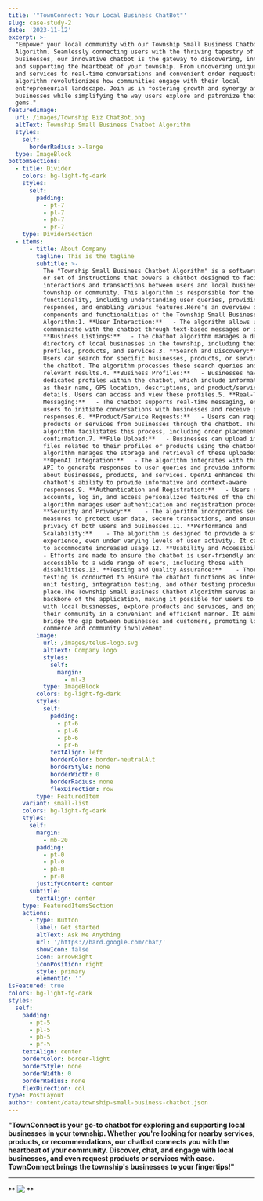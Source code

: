 ```yaml
---
title: '"TownConnect: Your Local Business ChatBot"'
slug: case-study-2
date: '2023-11-12'
excerpt: >-
  "Empower your local community with our Township Small Business Chatbot
  Algorithm. Seamlessly connecting users with the thriving tapestry of local
  businesses, our innovative chatbot is the gateway to discovering, interacting,
  and supporting the heartbeat of your township. From uncovering unique products
  and services to real-time conversations and convenient order requests, our
  algorithm revolutionizes how communities engage with their local
  entrepreneurial landscape. Join us in fostering growth and synergy among small
  businesses while simplifying the way users explore and patronize their local
  gems."
featuredImage:
  url: /images/Township Biz ChatBot.png
  altText: Township Small Business Chatbot Algorithm
  styles:
    self:
      borderRadius: x-large
  type: ImageBlock
bottomSections:
  - title: Divider
    colors: bg-light-fg-dark
    styles:
      self:
        padding:
          - pt-7
          - pl-7
          - pb-7
          - pr-7
    type: DividerSection
  - items:
      - title: About Company
        tagline: This is the tagline
        subtitle: >-
          The "Township Small Business Chatbot Algorithm" is a software program
          or set of instructions that powers a chatbot designed to facilitate
          interactions and transactions between users and local businesses in a
          township or community. This algorithm is responsible for the chatbot's
          functionality, including understanding user queries, providing
          responses, and enabling various features.Here's an overview of the key
          components and functionalities of the Township Small Business Chatbot
          Algorithm:1. **User Interaction:**   - The algorithm allows users to
          communicate with the chatbot through text-based messages or queries.2.
          **Business Listings:**   - The chatbot algorithm manages a database or
          directory of local businesses in the township, including their
          profiles, products, and services.3. **Search and Discovery:**   -
          Users can search for specific businesses, products, or services using
          the chatbot. The algorithm processes these search queries and returns
          relevant results.4. **Business Profiles:**   - Businesses have
          dedicated profiles within the chatbot, which include information such
          as their name, GPS location, descriptions, and product/service
          details. Users can access and view these profiles.5. **Real-Time
          Messaging:**   - The chatbot supports real-time messaging, enabling
          users to initiate conversations with businesses and receive prompt
          responses.6. **Product/Service Requests:**   - Users can request
          products or services from businesses through the chatbot. The
          algorithm facilitates this process, including order placement and
          confirmation.7. **File Upload:**   - Businesses can upload images or
          files related to their profiles or products using the chatbot. The
          algorithm manages the storage and retrieval of these uploaded files.8.
          **OpenAI Integration:**   - The algorithm integrates with the OpenAI
          API to generate responses to user queries and provide information
          about businesses, products, and services. OpenAI enhances the
          chatbot's ability to provide informative and context-aware
          responses.9. **Authentication and Registration:**   - Users can create
          accounts, log in, and access personalized features of the chatbot. The
          algorithm manages user authentication and registration processes.10.
          **Security and Privacy:**    - The algorithm incorporates security
          measures to protect user data, secure transactions, and ensure the
          privacy of both users and businesses.11. **Performance and
          Scalability:**    - The algorithm is designed to provide a smooth user
          experience, even under varying levels of user activity. It can scale
          to accommodate increased usage.12. **Usability and Accessibility:**   
          - Efforts are made to ensure the chatbot is user-friendly and
          accessible to a wide range of users, including those with
          disabilities.13. **Testing and Quality Assurance:**    - Thorough
          testing is conducted to ensure the chatbot functions as intended, with
          unit testing, integration testing, and other testing procedures in
          place.The Township Small Business Chatbot Algorithm serves as the
          backbone of the application, making it possible for users to connect
          with local businesses, explore products and services, and engage with
          their community in a convenient and efficient manner. It aims to
          bridge the gap between businesses and customers, promoting local
          commerce and community involvement.
        image:
          url: /images/telus-logo.svg
          altText: Company logo
          styles:
            self:
              margin:
                - ml-3
          type: ImageBlock
        colors: bg-light-fg-dark
        styles:
          self:
            padding:
              - pt-6
              - pl-6
              - pb-6
              - pr-6
            textAlign: left
            borderColor: border-neutralAlt
            borderStyle: none
            borderWidth: 0
            borderRadius: none
            flexDirection: row
        type: FeaturedItem
    variant: small-list
    colors: bg-light-fg-dark
    styles:
      self:
        margin:
          - mb-20
        padding:
          - pt-0
          - pl-0
          - pb-0
          - pr-0
        justifyContent: center
      subtitle:
        textAlign: center
    type: FeaturedItemsSection
    actions:
      - type: Button
        label: Get started
        altText: Ask Me Anything
        url: '/https://bard.google.com/chat/'
        showIcon: false
        icon: arrowRight
        iconPosition: right
        style: primary
        elementId: ''
isFeatured: true
colors: bg-light-fg-dark
styles:
  self:
    padding:
      - pt-5
      - pl-5
      - pb-5
      - pr-5
    textAlign: center
    borderColor: border-light
    borderStyle: none
    borderWidth: 0
    borderRadius: none
    flexDirection: col
type: PostLayout
author: content/data/township-small-business-chatbot.json
---
```

**"TownConnect is your go-to chatbot for exploring and supporting local businesses in your township. Whether you're looking for nearby services, products, or recommendations, our chatbot connects you with the heartbeat of your community. Discover, chat, and engage with local businesses, and even request products or services with ease. TownConnect brings the township's businesses to your fingertips!"**

****

**
**![](https://blog.hootsuite.com/wp-content/uploads/2022/06/Screen-Shot-2022-06-14-at-3.22.35-PM.png)**
**
